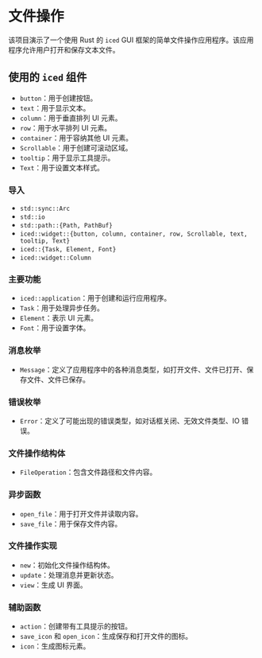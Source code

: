 # 文件操作

该项目演示了一个使用 Rust 的 `iced` GUI 框架的简单文件操作应用程序。该应用程序允许用户打开和保存文本文件。

## 使用的 `iced` 组件

- `button`：用于创建按钮。
- `text`：用于显示文本。
- `column`：用于垂直排列 UI 元素。
- `row`：用于水平排列 UI 元素。
- `container`：用于容纳其他 UI 元素。
- `Scrollable`：用于创建可滚动区域。
- `tooltip`：用于显示工具提示。
- `Text`：用于设置文本样式。


### 导入
- `std::sync::Arc`
- `std::io`
- `std::path::{Path, PathBuf}`
- `iced::widget::{button, column, container, row, Scrollable, text, tooltip, Text}`
- `iced::{Task, Element, Font}`
- `iced::widget::Column`

### 主要功能
- `iced::application`：用于创建和运行应用程序。
- `Task`：用于处理异步任务。
- `Element`：表示 UI 元素。
- `Font`：用于设置字体。

### 消息枚举
- `Message`：定义了应用程序中的各种消息类型，如打开文件、文件已打开、保存文件、文件已保存。

### 错误枚举
- `Error`：定义了可能出现的错误类型，如对话框关闭、无效文件类型、IO 错误。

### 文件操作结构体
- `FileOperation`：包含文件路径和文件内容。

### 异步函数
- `open_file`：用于打开文件并读取内容。
- `save_file`：用于保存文件内容。

### 文件操作实现
- `new`：初始化文件操作结构体。
- `update`：处理消息并更新状态。
- `view`：生成 UI 界面。

### 辅助函数
- `action`：创建带有工具提示的按钮。
- `save_icon` 和 `open_icon`：生成保存和打开文件的图标。
- `icon`：生成图标元素。
